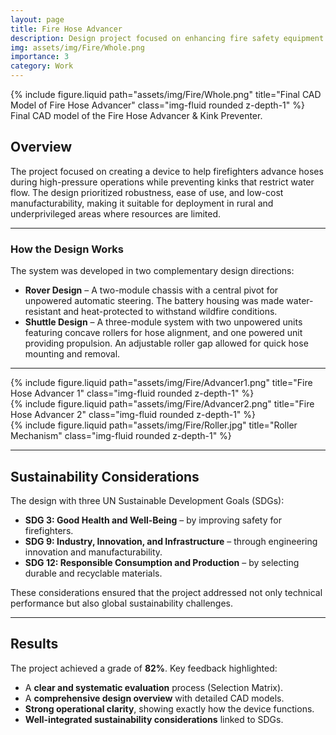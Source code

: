 ```yaml
---
layout: page
title: Fire Hose Advancer
description: Design project focused on enhancing fire safety equipment
img: assets/img/Fire/Whole.png
importance: 3
category: Work
---
```


<div class="row justify-content-sm-center">
    <div class="col-sm-10 mt-3 mt-md-0">
        {% include figure.liquid path="assets/img/Fire/Whole.png" title="Final CAD Model of Fire Hose Advancer" class="img-fluid rounded z-depth-1" %}
    </div>
</div>
<div class="caption">
    Final CAD model of the Fire Hose Advancer & Kink Preventer.
</div>

## Overview

The project focused on creating a device to help firefighters advance hoses during high-pressure operations while preventing kinks that restrict water flow. The design prioritized robustness, ease of use, and low-cost manufacturability, making it suitable for deployment in rural and underprivileged areas where resources are limited.

---

### How the Design Works

The system was developed in two complementary design directions:

- **Rover Design** – A two-module chassis with a central pivot for unpowered automatic steering. The battery housing was made water-resistant and heat-protected to withstand wildfire conditions.
- **Shuttle Design** – A three-module system with two unpowered units featuring concave rollers for hose alignment, and one powered unit providing propulsion. An adjustable roller gap allowed for quick hose mounting and removal.

---

<div class="row">
    <div class="col-sm mt-3 mt-md-0">
        {% include figure.liquid path="assets/img/Fire/Advancer1.png" title="Fire Hose Advancer 1" class="img-fluid rounded z-depth-1" %}
    </div>
    <div class="col-sm mt-3 mt-md-0">
        {% include figure.liquid path="assets/img/Fire/Advancer2.png" title="Fire Hose Advancer 2" class="img-fluid rounded z-depth-1" %}
    </div>
    <div class="col-sm mt-3 mt-md-0">
        {% include figure.liquid path="assets/img/Fire/Roller.jpg" title="Roller Mechanism" class="img-fluid rounded z-depth-1" %}
    </div>
</div>

---

## Sustainability Considerations

The design with three UN Sustainable Development Goals (SDGs):

- **SDG 3: Good Health and Well-Being** – by improving safety for firefighters.
- **SDG 9: Industry, Innovation, and Infrastructure** – through engineering innovation and manufacturability.
- **SDG 12: Responsible Consumption and Production** – by selecting durable and recyclable materials.

These considerations ensured that the project addressed not only technical performance but also global sustainability challenges.

---

## Results

The project achieved a grade of **82%**. Key feedback highlighted:

- A **clear and systematic evaluation** process (Selection Matrix).
- A **comprehensive design overview** with detailed CAD models.
- **Strong operational clarity**, showing exactly how the device functions.
- **Well-integrated sustainability considerations** linked to SDGs.
